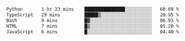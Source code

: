 <!--START_SECTION:waka-->

```txt
Python       1 hr 23 mins    ███████████████░░░░░░░░░░   60.09 %
TypeScript   29 mins         █████▒░░░░░░░░░░░░░░░░░░░   20.95 %
Bash         9 mins          █▓░░░░░░░░░░░░░░░░░░░░░░░   06.93 %
HTML         7 mins          █▒░░░░░░░░░░░░░░░░░░░░░░░   05.20 %
JavaScript   6 mins          █░░░░░░░░░░░░░░░░░░░░░░░░   04.40 %
```

<!--END_SECTION:waka--> 
 

